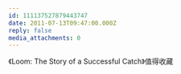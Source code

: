 ```yaml
---
id: 111137527879443747
date: 2011-07-13T09:47:00.000Z
reply: false
media_attachments: 0
---
```


《Loom: The Story of a Successful Catch》值得收藏 ​​​​

